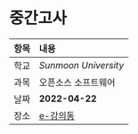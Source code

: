 # 중간고사
| 항목 | 내용 |
|:---:|:---|
| 학교 | *Sunmoon University* |
| 과목 | 오픈소스 소프트웨어 |
| 날짜 | **2022-04-22** |
| 장소 | [e-강의동](https://lms.sunmoon.ac.kr/) |
